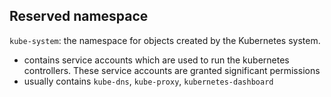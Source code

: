 
## Reserved namespace
`kube-system`: the namespace for objects created by the Kubernetes system.
- contains service accounts which are used to run the kubernetes controllers. These service accounts are granted significant permissions
- usually contains `kube-dns`, `kube-proxy`, `kubernetes-dashboard`
